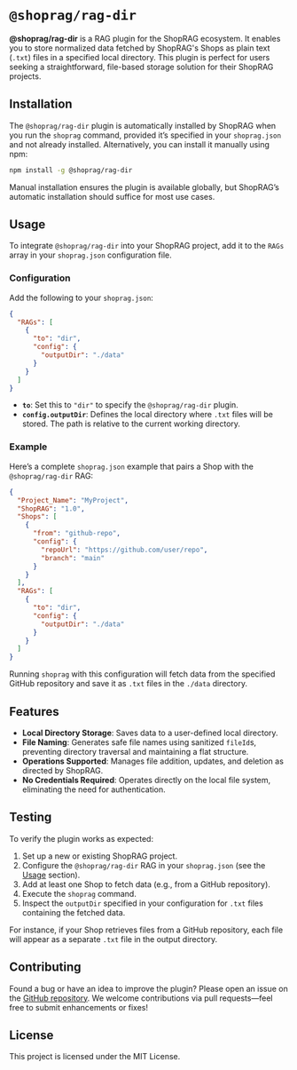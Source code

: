 # `@shoprag/rag-dir`

**@shoprag/rag-dir** is a RAG plugin for the ShopRAG ecosystem. It enables you to store normalized data fetched by ShopRAG's Shops as plain text (`.txt`) files in a specified local directory. This plugin is perfect for users seeking a straightforward, file-based storage solution for their ShopRAG projects.

## Installation

The `@shoprag/rag-dir` plugin is automatically installed by ShopRAG when you run the `shoprag` command, provided it’s specified in your `shoprag.json` and not already installed. Alternatively, you can install it manually using npm:

```bash
npm install -g @shoprag/rag-dir
```

Manual installation ensures the plugin is available globally, but ShopRAG’s automatic installation should suffice for most use cases.

## Usage

To integrate `@shoprag/rag-dir` into your ShopRAG project, add it to the `RAGs` array in your `shoprag.json` configuration file.

### Configuration

Add the following to your `shoprag.json`:

```json
{
  "RAGs": [
    {
      "to": "dir",
      "config": {
        "outputDir": "./data"
      }
    }
  ]
}
```

- **`to`**: Set this to `"dir"` to specify the `@shoprag/rag-dir` plugin.
- **`config.outputDir`**: Defines the local directory where `.txt` files will be stored. The path is relative to the current working directory.

### Example

Here’s a complete `shoprag.json` example that pairs a Shop with the `@shoprag/rag-dir` RAG:

```json
{
  "Project_Name": "MyProject",
  "ShopRAG": "1.0",
  "Shops": [
    {
      "from": "github-repo",
      "config": {
        "repoUrl": "https://github.com/user/repo",
        "branch": "main"
      }
    }
  ],
  "RAGs": [
    {
      "to": "dir",
      "config": {
        "outputDir": "./data"
      }
    }
  ]
}
```

Running `shoprag` with this configuration will fetch data from the specified GitHub repository and save it as `.txt` files in the `./data` directory.

## Features

- **Local Directory Storage**: Saves data to a user-defined local directory.
- **File Naming**: Generates safe file names using sanitized `fileId`s, preventing directory traversal and maintaining a flat structure.
- **Operations Supported**: Manages file addition, updates, and deletion as directed by ShopRAG.
- **No Credentials Required**: Operates directly on the local file system, eliminating the need for authentication.

## Testing

To verify the plugin works as expected:

1. Set up a new or existing ShopRAG project.
2. Configure the `@shoprag/rag-dir` RAG in your `shoprag.json` (see the [Usage](#usage) section).
3. Add at least one Shop to fetch data (e.g., from a GitHub repository).
4. Execute the `shoprag` command.
5. Inspect the `outputDir` specified in your configuration for `.txt` files containing the fetched data.

For instance, if your Shop retrieves files from a GitHub repository, each file will appear as a separate `.txt` file in the output directory.

## Contributing

Found a bug or have an idea to improve the plugin? Please open an issue on the [GitHub repository](https://github.com/shoprag/rag-dir). We welcome contributions via pull requests—feel free to submit enhancements or fixes!

## License

This project is licensed under the MIT License.
